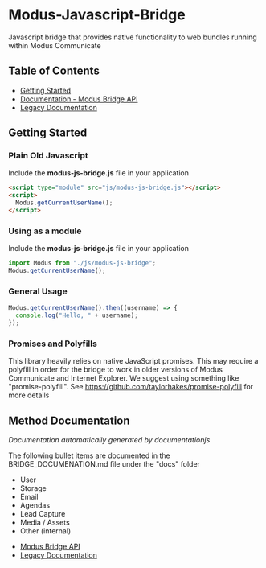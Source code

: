 # Modus-Javascript-Bridge

Javascript bridge that provides native functionality to web bundles running within Modus Communicate

## Table of Contents

- [Getting Started](#getting-started)
- [Documentation - Modus Bridge API](docs/BRIDGE_DOCUMENTATION.md)
- [Legacy Documentation](docs/LEGACY_DOCUMENATION.md)

## Getting Started

### Plain Old Javascript

Include the **modus-js-bridge.js** file in your application

```html
<script type="module" src="js/modus-js-bridge.js"></script>
<script>
  Modus.getCurrentUserName();
</script>
```

### Using as a module

Include the **modus-js-bridge.js** file in your application

```javascript
import Modus from "./js/modus-js-bridge";
Modus.getCurrentUserName();
```

### General Usage

```javascript
Modus.getCurrentUserName().then((username) => {
  console.log("Hello, " + username);
});
```

### Promises and Polyfills

This library heavily relies on native JavaScript promises. This may require a polyfill in order for the bridge to work in older versions of Modus Communicate and Internet Explorer. We suggest using something like "promise-polyfill". See https://github.com/taylorhakes/promise-polyfill for more details

## Method Documentation

_Documentation automatically generated by documentationjs_

The following bullet items are documented in the BRIDGE_DOCUMENATION.md file under the "docs" folder

- User
- Storage
- Email
- Agendas
- Lead Capture
- Media / Assets
- Other (internal)

* [Modus Bridge API](docs/BRIDGE_DOCUMENTATION.md)
* [Legacy Documentation](docs/LEGACY_DOCUMENATION.md)
